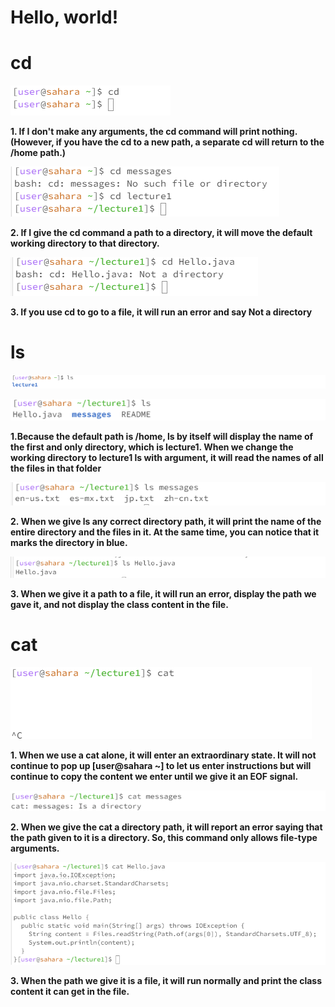 # Hello, world!

# cd

![Image](1.1.png)

__1. If I don't make any arguments, the cd command will print nothing. (However, if you have the cd to a new path, a separate cd will return to the /home path.)__

![Image](1.2.png)

__2. If I give the cd command a path to a directory, it will move the default working directory to that directory.__

![Image](1.3.png)

__3. If you use cd to go to a file, it will run an error and say Not a directory__

# ls

![Image](2.1.png)

![Image](2.2.png)

__1.Because the default path is /home, ls by itself will display the name of the first and only directory, which is lecture1. When we change the working directory to lecture1 ls with argument, it will read the names of all the files in that folder__

![Image](2.3.png)

__2. When we give ls any correct directory path, it will print the name of the entire directory and the files in it. At the same time, you can notice that it marks the directory in blue.__

![Image](2.4.png)

__3. When we give it a path to a file, it will run an error, display the path we gave it, and not display the class content in the file.__

# cat

![Image](3.1.png)

__1. When we use a cat alone, it will enter an extraordinary state. It will not continue to pop up [user@sahara ~] to let us enter instructions but will continue to copy the content we enter until we give it an EOF signal.__

![Image](3.2.png)

__2. When we give the cat a directory path, it will report an error saying that the path given to it is a directory. So, this command only allows file-type arguments.__

![Image](3.3.png)

__3. When the path we give it is a file, it will run normally and print the class content it can get in the file.__
